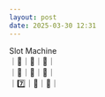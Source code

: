 ```yaml
---
layout: post
date: 2025-03-30 12:31
---
```


Slot Machine<br />
｜💎｜💎｜🔔｜<br />
｜🍇｜🔔｜💎｜<br />
｜7️⃣｜🍇｜🍇｜<br />

